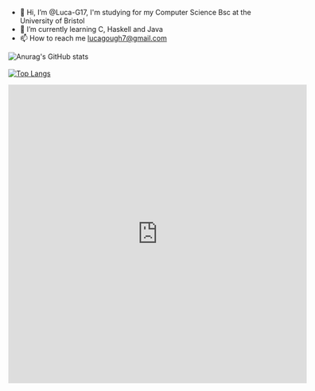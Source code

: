 - 👋 Hi, I’m @Luca-G17, I'm studying for my Computer Science Bsc at the University of Bristol
- 🌱 I’m currently learning C, Haskell and Java
- 📫 How to reach me lucagough7@gmail.com

![Anurag's GitHub stats](https://github-readme-stats.vercel.app/api?username=Luca-G17&show_icons=true)\
\
[![Top Langs](https://github-readme-stats.vercel.app/api/top-langs/?username=Luca-G17&layout=compact&exclude_repo=Luca-G17,Luca-G17.github.io,seihou-catalogue,cloud-docs,audio-visualiser)](https://github.com/anuraghazra/github-readme-stats)
<iframe src="https://ionicabizau.github.io/github-profile-languages/api.html?Luca-G17" width="600" height="600" frameborder="0"></iframe>
